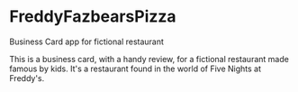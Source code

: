 # FreddyFazbearsPizza
Business Card app for fictional restaurant

This is a business card, with a handy review, for a fictional restaurant made famous by kids. It's a restaurant found in the world of Five Nights at Freddy's.
